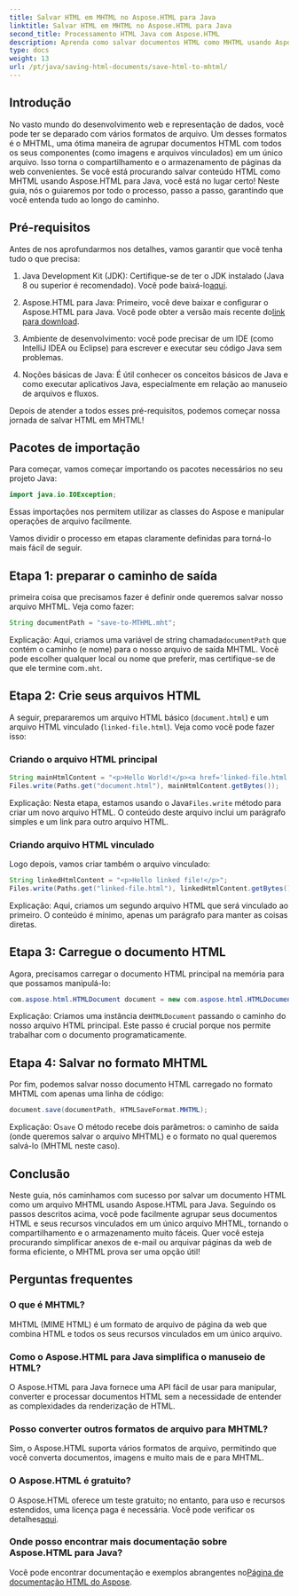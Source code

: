 ```yaml
---
title: Salvar HTML em MHTML no Aspose.HTML para Java
linktitle: Salvar HTML em MHTML no Aspose.HTML para Java
second_title: Processamento HTML Java com Aspose.HTML
description: Aprenda como salvar documentos HTML como MHTML usando Aspose.HTML para Java com este guia passo a passo, completo com exemplos de código e dicas práticas.
type: docs
weight: 13
url: /pt/java/saving-html-documents/save-html-to-mhtml/
---
```

## Introdução
No vasto mundo do desenvolvimento web e representação de dados, você pode ter se deparado com vários formatos de arquivo. Um desses formatos é o MHTML, uma ótima maneira de agrupar documentos HTML com todos os seus componentes (como imagens e arquivos vinculados) em um único arquivo. Isso torna o compartilhamento e o armazenamento de páginas da web convenientes. Se você está procurando salvar conteúdo HTML como MHTML usando Aspose.HTML para Java, você está no lugar certo! Neste guia, nós o guiaremos por todo o processo, passo a passo, garantindo que você entenda tudo ao longo do caminho.

## Pré-requisitos

Antes de nos aprofundarmos nos detalhes, vamos garantir que você tenha tudo o que precisa:

1. Java Development Kit (JDK): Certifique-se de ter o JDK instalado (Java 8 ou superior é recomendado). Você pode baixá-lo[aqui](https://www.oracle.com/java/technologies/javase/javase-jdk8-downloads.html).
  
2.  Aspose.HTML para Java: Primeiro, você deve baixar e configurar o Aspose.HTML para Java. Você pode obter a versão mais recente do[link para download](https://releases.aspose.com/html/java/).

3. Ambiente de desenvolvimento: você pode precisar de um IDE (como IntelliJ IDEA ou Eclipse) para escrever e executar seu código Java sem problemas.

4. Noções básicas de Java: É útil conhecer os conceitos básicos de Java e como executar aplicativos Java, especialmente em relação ao manuseio de arquivos e fluxos.

Depois de atender a todos esses pré-requisitos, podemos começar nossa jornada de salvar HTML em MHTML!

## Pacotes de importação

Para começar, vamos começar importando os pacotes necessários no seu projeto Java:

```java
import java.io.IOException;
```

Essas importações nos permitem utilizar as classes do Aspose e manipular operações de arquivo facilmente. 

Vamos dividir o processo em etapas claramente definidas para torná-lo mais fácil de seguir.

## Etapa 1: preparar o caminho de saída

primeira coisa que precisamos fazer é definir onde queremos salvar nosso arquivo MHTML. Veja como fazer:

```java
String documentPath = "save-to-MTHML.mht";
```

 Explicação: Aqui, criamos uma variável de string chamada`documentPath` que contém o caminho (e nome) para o nosso arquivo de saída MHTML. Você pode escolher qualquer local ou nome que preferir, mas certifique-se de que ele termine com`.mht`.

## Etapa 2: Crie seus arquivos HTML

A seguir, prepararemos um arquivo HTML básico (`document.html`) e um arquivo HTML vinculado (`linked-file.html`). Veja como você pode fazer isso:

### Criando o arquivo HTML principal

```java
String mainHtmlContent = "<p>Hello World!</p><a href='linked-file.html'>linked file</a>";
Files.write(Paths.get("document.html"), mainHtmlContent.getBytes());
```

 Explicação: Nesta etapa, estamos usando o Java`Files.write` método para criar um novo arquivo HTML. O conteúdo deste arquivo inclui um parágrafo simples e um link para outro arquivo HTML.

### Criando arquivo HTML vinculado 

Logo depois, vamos criar também o arquivo vinculado:

```java
String linkedHtmlContent = "<p>Hello linked file!</p>";
Files.write(Paths.get("linked-file.html"), linkedHtmlContent.getBytes());
```

Explicação: Aqui, criamos um segundo arquivo HTML que será vinculado ao primeiro. O conteúdo é mínimo, apenas um parágrafo para manter as coisas diretas.

## Etapa 3: Carregue o documento HTML

Agora, precisamos carregar o documento HTML principal na memória para que possamos manipulá-lo:

```java
com.aspose.html.HTMLDocument document = new com.aspose.html.HTMLDocument("document.html");
```

 Explicação: Criamos uma instância de`HTMLDocument` passando o caminho do nosso arquivo HTML principal. Este passo é crucial porque nos permite trabalhar com o documento programaticamente.

## Etapa 4: Salvar no formato MHTML

Por fim, podemos salvar nosso documento HTML carregado no formato MHTML com apenas uma linha de código:

```java
document.save(documentPath, HTMLSaveFormat.MHTML);
```

 Explicação: O`save` O método recebe dois parâmetros: o caminho de saída (onde queremos salvar o arquivo MHTML) e o formato no qual queremos salvá-lo (MHTML neste caso). 

## Conclusão
Neste guia, nós caminhamos com sucesso por salvar um documento HTML como um arquivo MHTML usando Aspose.HTML para Java. Seguindo os passos descritos acima, você pode facilmente agrupar seus documentos HTML e seus recursos vinculados em um único arquivo MHTML, tornando o compartilhamento e o armazenamento muito fáceis. Quer você esteja procurando simplificar anexos de e-mail ou arquivar páginas da web de forma eficiente, o MHTML prova ser uma opção útil!

## Perguntas frequentes

### O que é MHTML?
MHTML (MIME HTML) é um formato de arquivo de página da web que combina HTML e todos os seus recursos vinculados em um único arquivo.

### Como o Aspose.HTML para Java simplifica o manuseio de HTML?
O Aspose.HTML para Java fornece uma API fácil de usar para manipular, converter e processar documentos HTML sem a necessidade de entender as complexidades da renderização de HTML.

### Posso converter outros formatos de arquivo para MHTML?
Sim, o Aspose.HTML suporta vários formatos de arquivo, permitindo que você converta documentos, imagens e muito mais de e para MHTML.

### O Aspose.HTML é gratuito?
 O Aspose.HTML oferece um teste gratuito; no entanto, para uso e recursos estendidos, uma licença paga é necessária. Você pode verificar os detalhes[aqui](https://purchase.aspose.com/buy).

### Onde posso encontrar mais documentação sobre Aspose.HTML para Java?
 Você pode encontrar documentação e exemplos abrangentes no[Página de documentação HTML do Aspose](https://reference.aspose.com/html/java/).